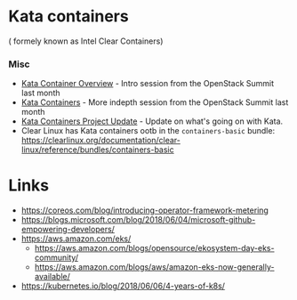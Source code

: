 # Kata containers
( formely known as Intel Clear Containers) 


### Misc 

- [Kata Container Overview](https://www.youtube.com/watch?v=-87q13IAHVE) - Intro session from the OpenStack Summit last month
- [Kata Containers](https://www.youtube.com/watch?v=vK_gdy2kdPM) - More indepth session from the OpenStack Summit last month
- [Kata Containers Project Update](https://www.youtube.com/watch?v=JyDcvlv0vQI) - Update on what's going on with Kata. 
- Clear Linux has Kata containers ootb in the `containers-basic` bundle: https://clearlinux.org/documentation/clear-linux/reference/bundles/containers-basic


# Links

 - https://coreos.com/blog/introducing-operator-framework-metering
 - https://blogs.microsoft.com/blog/2018/06/04/microsoft-github-empowering-developers/
 - https://aws.amazon.com/eks/
     - https://aws.amazon.com/blogs/opensource/ekosystem-day-eks-community/
     - https://aws.amazon.com/blogs/aws/amazon-eks-now-generally-available/
 - https://kubernetes.io/blog/2018/06/06/4-years-of-k8s/
